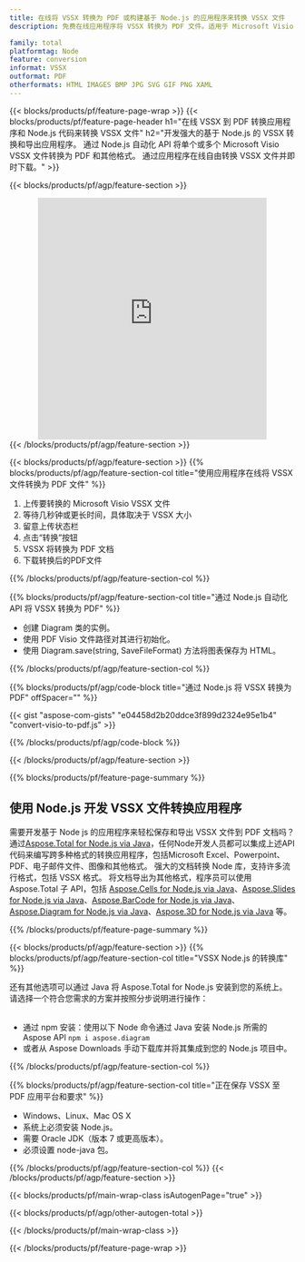 ```yaml
---
title: 在线将 VSSX 转换为 PDF 或构建基于 Node.js 的应用程序来转换 VSSX 文件
description: 免费在线应用程序将 VSSX 转换为 PDF 文件。适用于 Microsoft Visio VSSX 文档的 Node.js 转换库代码。 

family: total
platformtag: Node
feature: conversion
informat: VSSX
outformat: PDF
otherformats: HTML IMAGES BMP JPG SVG GIF PNG XAML
---
```

{{< blocks/products/pf/feature-page-wrap >}}
{{< blocks/products/pf/feature-page-header h1="在线 VSSX 到 PDF 转换应用程序和 Node.js 代码来转换 VSSX 文件" h2="开发强大的基于 Node.js 的 VSSX 转换和导出应用程序。 通过 Node.js 自动化 API 将单个或多个 Microsoft Visio VSSX 文件转换为 PDF 和其他格式。 通过应用程序在线自由转换 VSSX 文件并即时下载。" >}}


{{< blocks/products/pf/agp/feature-section >}}

<div class="container-fluid agp-content bg-white aboutfile box-1 vh100 section nopbtm">
<div class=container>
<div class=row>
<div class="demobox tc col-md-12 padding-0" align="center">

<iframe title="免费在线 VSSX 至 PDF 转换应用程序" style="border: none; height: 426px;" scrolling="no" src="https://total-conversion-app-65z5r2lp.k8s.dynabic.com/?to=pdf&from=vssx" id="child-iframe" width="80%"></iframe>

</div></div>
</div></div>
{{< /blocks/products/pf/agp/feature-section >}}


{{< blocks/products/pf/agp/feature-section >}}
{{% blocks/products/pf/agp/feature-section-col title="使用应用程序在线将 VSSX 文件转换为 PDF 文件" %}}

1. 上传要转换的 Microsoft Visio VSSX 文件
1. 等待几秒钟或更长时间，具体取决于 VSSX 大小
1. 留意上传状态栏
1. 点击“转换”按钮
1. VSSX 将转换为 PDF 文档
1. 下载转换后的PDF文件

{{% /blocks/products/pf/agp/feature-section-col %}}

{{% blocks/products/pf/agp/feature-section-col title="通过 Node.js 自动化 API 将 VSSX 转换为 PDF" %}}

- 创建 Diagram 类的实例。
- 使用 PDF Visio 文件路径对其进行初始化。
- 使用 Diagram.save(string, SaveFileFormat) 方法将图表保存为 HTML。

{{% /blocks/products/pf/agp/feature-section-col %}}

{{% blocks/products/pf/agp/code-block title="通过 Node.js 将 VSSX 转换为 PDF" offSpacer="" %}}

{{< gist "aspose-com-gists" "e04458d2b20ddce3f899d2324e95e1b4" "convert-visio-to-pdf.js" >}}

{{% /blocks/products/pf/agp/code-block %}}

{{< /blocks/products/pf/agp/feature-section >}}

{{% blocks/products/pf/feature-page-summary %}}

<h2>使用 Node.js 开发 VSSX 文件转换应用程序</h2>

需要开发基于 Node js 的应用程序来轻松保存和导出 VSSX 文件到 PDF 文档吗？ 通过[Aspose.Total for Node.js via Java](https://products.aspose.com/total/zh/nodejs-java/)，任何Node开发人员都可以集成上述API代码来编写跨多种格式的转换应用程序，包括Microsoft Excel、Powerpoint、PDF、电子邮件文件、图像和其他格式。 强大的文档转换 Node 库，支持许多流行格式，包括 VSSX 格式。 将文档导出为其他格式，程序员可以使用 Aspose.Total 子 API，包括 [Aspose.Cells for Node.js via Java](https://products.aspose.com/cells/zh/nodejs-java/)、[Aspose.Slides for Node.js via Java](https://products.aspose.com/slides/zh/nodejs-java/)、[Aspose.BarCode for Node.js via Java](https://products.aspose.com/barcode/zh/nodejs-java/)、[Aspose.Diagram for Node.js via Java](https://products.aspose.com/diagram/zh/nodejs-java/)、[Aspose.3D for Node.js via Java](https://products.aspose.com/3d/zh/nodejs-java/) 等。 
 
 

{{% /blocks/products/pf/feature-page-summary %}}

{{< blocks/products/pf/agp/feature-section >}}
{{% blocks/products/pf/agp/feature-section-col title="VSSX Node.js 的转换库" %}}

还有其他选项可以通过 Java 将 Aspose.Total for Node.js 安装到您的系统上。 请选择一个符合您需求的方案并按照分步说明进行操作：<br /><br />

- 通过 npm 安装：使用以下 Node 命令通过 Java 安装 Node.js 所需的 Aspose API ```npm i aspose.diagram```
- 或者从 Aspose Downloads 手动下载库并将其集成到您的 Node.js 项目中。

{{% /blocks/products/pf/agp/feature-section-col %}}

{{% blocks/products/pf/agp/feature-section-col title="正在保存 VSSX 至 PDF 应用平台和要求" %}}

- Windows、Linux、Mac OS X
- 系统上必须安装 Node.js。
- 需要 Oracle JDK（版本 7 或更高版本）。
- 必须设置 node-java 包。

{{% /blocks/products/pf/agp/feature-section-col %}}
{{< /blocks/products/pf/agp/feature-section >}}

{{< blocks/products/pf/main-wrap-class isAutogenPage="true" >}}

{{< blocks/products/pf/agp/other-autogen-total >}}

{{< /blocks/products/pf/main-wrap-class >}}

{{< /blocks/products/pf/feature-page-wrap >}}